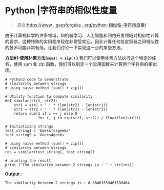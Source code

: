 # Python |字符串的相似性度量

> 原文:[https://www . geesforgeks . org/python-相似性-字符串度量/](https://www.geeksforgeeks.org/python-similarity-metrics-of-strings/)

由于计算机科学的许多领域，如机器学习、人工智能和网络开发领域对相似性计算的要求，这种特殊的实用程序现在非常受欢迎，因此计算任何给定容器之间相似性的技术可能非常有用。让我们讨论一下实现这一点的某些方法。

**方法#1:使用朴素方法(`sum() + zip()` )**
我们可以使用朴素方法执行这个特定的任务，使用 sum 和 zip 函数，我们可以制定一个实用函数来计算两个字符串的相似度。

```
# Python3 code to demonstrate 
# similarity between strings
# using naive method (sum() + zip())

# Utility function to compute similarity
def similar(str1, str2):
    str1 = str1 + ' ' * (len(str2) - len(str1))
    str2 = str2 + ' ' * (len(str1) - len(str2))
    return sum(1 if i == j else 0 
               for i, j in zip(str1, str2)) / float(len(str1))

# Initializing strings
test_string1 = 'Geeksforgeeks'
test_string2 = 'Geeks4geeks'

# using naive method (sum() + zip())
# similarity between strings
res = similar(test_string1, test_string2)

# printing the result
print ("The similarity between 2 strings is : " + str(res))
```

**Output :**

```
The similarity between 2 strings is : 0.38461538461538464

```